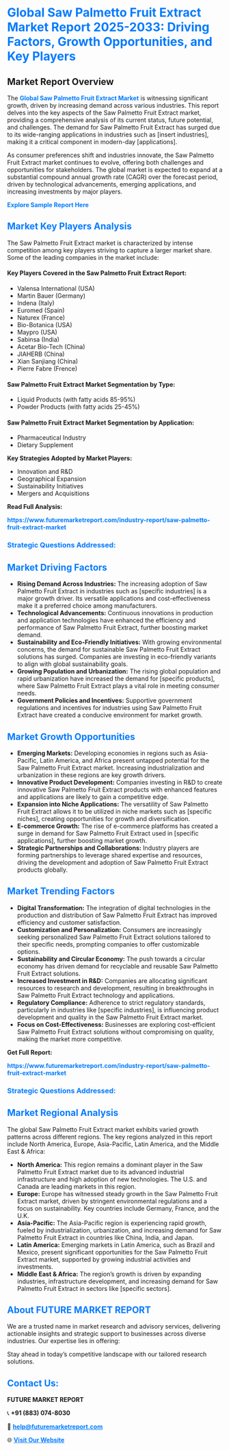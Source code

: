 <h1 style="color: #007BFF;">Global Saw Palmetto Fruit Extract Market Report 2025-2033: Driving Factors, Growth Opportunities, and Key Players</h1>

<section id="overview">
<h2>Market Report Overview</h2>
<p>The <a href="https://www.futuremarketreport.com/industry-report/saw-palmetto-fruit-extract-market" style="color: #007BFF; text-decoration: none;"><strong>Global Saw Palmetto Fruit Extract Market</strong></a> is witnessing significant growth, driven by increasing demand across various industries. This report delves into the key aspects of the Saw Palmetto Fruit Extract market, providing a comprehensive analysis of its current status, future potential, and challenges. The demand for Saw Palmetto Fruit Extract has surged due to its wide-ranging applications in industries such as [insert industries], making it a critical component in modern-day [applications].</p>
<p>As consumer preferences shift and industries innovate, the Saw Palmetto Fruit Extract market continues to evolve, offering both challenges and opportunities for stakeholders. The global market is expected to expand at a substantial compound annual growth rate (CAGR) over the forecast period, driven by technological advancements, emerging applications, and increasing investments by major players.</p>
</section>

<section id="overview">
<p><a href="https://www.futuremarketreport.com/request-sample/reportId=40376" style="color: #007BFF; text-decoration: none;"><strong>Explore Sample Report Here</strong></a></p>
</section>

<section id="key-players">
<h2 style="color: #007BFF;">Market Key Players Analysis</h2>
<p>The Saw Palmetto Fruit Extract market is characterized by intense competition among key players striving to capture a larger market share. Some of the leading companies in the market include:</p>
<h4>Key Players Covered in the Saw Palmetto Fruit Extract Report:</h4>
<ul><li>Valensa International (USA)</li><li>Martin Bauer (Germany)</li><li>Indena (Italy)</li><li>Euromed (Spain)</li><li>Naturex (France)</li><li>Bio-Botanica (USA)</li><li>Maypro (USA)</li><li>Sabinsa (India)</li><li>Acetar Bio-Tech (China)</li><li>JIAHERB (China)</li><li>Xian Sanjiang (China)</li><li>Pierre Fabre (Frence)</li></ul>
<h4>Saw Palmetto Fruit Extract Market Segmentation by Type:</h4>
<ul><li>Liquid Products (with fatty acids 85-95%)</li><li>Powder Products (with fatty acids 25-45%)</li></ul>

<h4>Saw Palmetto Fruit Extract Market Segmentation by Application:</h4>
<ul><li>Pharmaceutical Industry</li><li>Dietary Supplement</li></ul>
<p><strong>Key Strategies Adopted by Market Players:</strong></p>
<ul>
<li>Innovation and R&D</li>
<li>Geographical Expansion</li>
<li>Sustainability Initiatives</li>
<li>Mergers and Acquisitions</li>
</ul>
</section>

<section>
<p><strong>Read Full Analysis: </strong></p><a href="https://www.futuremarketreport.com/industry-report/saw-palmetto-fruit-extract-market" style="color: #007BFF; text-decoration: none;"><strong>https://www.futuremarketreport.com/industry-report/saw-palmetto-fruit-extract-market</strong></a>
<h3 style="color: #007BFF;">Strategic Questions Addressed:</h3>
</section>

<section id="driving-factors">
<h2 style="color: #007BFF;">Market Driving Factors</h2>
<ul>
<li><strong>Rising Demand Across Industries:</strong> The increasing adoption of Saw Palmetto Fruit Extract in industries such as [specific industries] is a major growth driver. Its versatile applications and cost-effectiveness make it a preferred choice among manufacturers.</li>
<li><strong>Technological Advancements:</strong> Continuous innovations in production and application technologies have enhanced the efficiency and performance of Saw Palmetto Fruit Extract, further boosting market demand.</li>
<li><strong>Sustainability and Eco-Friendly Initiatives:</strong> With growing environmental concerns, the demand for sustainable Saw Palmetto Fruit Extract solutions has surged. Companies are investing in eco-friendly variants to align with global sustainability goals.</li>
<li><strong>Growing Population and Urbanization:</strong> The rising global population and rapid urbanization have increased the demand for [specific products], where Saw Palmetto Fruit Extract plays a vital role in meeting consumer needs.</li>
<li><strong>Government Policies and Incentives:</strong> Supportive government regulations and incentives for industries using Saw Palmetto Fruit Extract have created a conducive environment for market growth.</li>
</ul>
</section>

<section id="growth-opportunities">
<h2 style="color: #007BFF;">Market Growth Opportunities</h2>
<ul>
<li><strong>Emerging Markets:</strong> Developing economies in regions such as Asia-Pacific, Latin America, and Africa present untapped potential for the Saw Palmetto Fruit Extract market. Increasing industrialization and urbanization in these regions are key growth drivers.</li>
<li><strong>Innovative Product Development:</strong> Companies investing in R&D to create innovative Saw Palmetto Fruit Extract products with enhanced features and applications are likely to gain a competitive edge.</li>
<li><strong>Expansion into Niche Applications:</strong> The versatility of Saw Palmetto Fruit Extract allows it to be utilized in niche markets such as [specific niches], creating opportunities for growth and diversification.</li>
<li><strong>E-commerce Growth:</strong> The rise of e-commerce platforms has created a surge in demand for Saw Palmetto Fruit Extract used in [specific applications], further boosting market growth.</li>
<li><strong>Strategic Partnerships and Collaborations:</strong> Industry players are forming partnerships to leverage shared expertise and resources, driving the development and adoption of Saw Palmetto Fruit Extract products globally.</li>
</ul>
</section>

<section id="trending-factors">
<h2 style="color: #007BFF;">Market Trending Factors</h2>
<ul>
<li><strong>Digital Transformation:</strong> The integration of digital technologies in the production and distribution of Saw Palmetto Fruit Extract has improved efficiency and customer satisfaction.</li>
<li><strong>Customization and Personalization:</strong> Consumers are increasingly seeking personalized Saw Palmetto Fruit Extract solutions tailored to their specific needs, prompting companies to offer customizable options.</li>
<li><strong>Sustainability and Circular Economy:</strong> The push towards a circular economy has driven demand for recyclable and reusable Saw Palmetto Fruit Extract solutions.</li>
<li><strong>Increased Investment in R&D:</strong> Companies are allocating significant resources to research and development, resulting in breakthroughs in Saw Palmetto Fruit Extract technology and applications.</li>
<li><strong>Regulatory Compliance:</strong> Adherence to strict regulatory standards, particularly in industries like [specific industries], is influencing product development and quality in the Saw Palmetto Fruit Extract market.</li>
<li><strong>Focus on Cost-Effectiveness:</strong> Businesses are exploring cost-efficient Saw Palmetto Fruit Extract solutions without compromising on quality, making the market more competitive.</li>
</ul>
</section>

<section>
<p><strong>Get Full Report: </strong></p><a href="https://www.futuremarketreport.com/industry-report/saw-palmetto-fruit-extract-market" style="color: #007BFF; text-decoration: none;"><strong>https://www.futuremarketreport.com/industry-report/saw-palmetto-fruit-extract-market</strong></a>
<h3 style="color: #007BFF;">Strategic Questions Addressed:</h3>
</section>


<section id="regional-analysis">
<h2 style="color: #007BFF;">Market Regional Analysis</h2>
<p>The global Saw Palmetto Fruit Extract market exhibits varied growth patterns across different regions. The key regions analyzed in this report include North America, Europe, Asia-Pacific, Latin America, and the Middle East & Africa:</p>
<ul>
<li><strong>North America:</strong> This region remains a dominant player in the Saw Palmetto Fruit Extract market due to its advanced industrial infrastructure and high adoption of new technologies. The U.S. and Canada are leading markets in this region.</li>
<li><strong>Europe:</strong> Europe has witnessed steady growth in the Saw Palmetto Fruit Extract market, driven by stringent environmental regulations and a focus on sustainability. Key countries include Germany, France, and the U.K.</li>
<li><strong>Asia-Pacific:</strong> The Asia-Pacific region is experiencing rapid growth, fueled by industrialization, urbanization, and increasing demand for Saw Palmetto Fruit Extract in countries like China, India, and Japan.</li>
<li><strong>Latin America:</strong> Emerging markets in Latin America, such as Brazil and Mexico, present significant opportunities for the Saw Palmetto Fruit Extract market, supported by growing industrial activities and investments.</li>
<li><strong>Middle East & Africa:</strong> The region’s growth is driven by expanding industries, infrastructure development, and increasing demand for Saw Palmetto Fruit Extract in sectors like [specific sectors].</li>
</ul>
</section>

<footer>
<h2 style="color: #007BFF;">About FUTURE MARKET REPORT</h2>
<p>We are a trusted name in market research and advisory services, delivering actionable insights and strategic support to businesses across diverse industries. Our expertise lies in offering:</p>

<p>Stay ahead in today’s competitive landscape with our tailored research solutions.</p>

<h2 style="color: #007BFF;">Contact Us:</h2>
<p><strong>FUTURE MARKET REPORT</strong></p>
<p>📞 <strong>+91 (883) 074-8030</strong></p>
<p>📧 <strong><a href="mailto:help@futuremarketreport.com" style="color: #007BFF;">help@futuremarketreport.com</a></strong></p>
<p>🌐 <strong><a href="https://www.futuremarketreport.com/" style="color: #007BFF;">Visit Our Website</a></strong></p>
</footer>